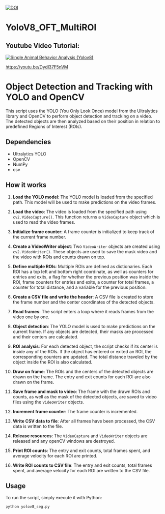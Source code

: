[![DOI](https://zenodo.org/badge/803993618.svg)](https://zenodo.org/doi/10.5281/zenodo.11264288)


# YoloV8_OFT_MultiROI

## Youtube Video Tutorial:
[![Single Animal Behavior Analysis (Yolov8)](https://i9.ytimg.com/vi_webp/DydI37F5nVM/mq1.webp?sqp=CKS7wLIG-oaymwEmCMACELQB8quKqQMa8AEB-AH-CYAC0AWKAgwIABABGH8gEygfMA8=&rs=AOn4CLDH58muj8QNINXxeh37t84fUyQtLA)](https://youtu.be/DydI37F5nVM)

https://youtu.be/DydI37F5nVM

# Object Detection and Tracking with YOLO and OpenCV

This script uses the YOLO (You Only Look Once) model from the Ultralytics library and OpenCV to perform object detection and tracking on a video. The detected objects are then analyzed based on their position in relation to predefined Regions of Interest (ROIs).

## Dependencies

- Ultralytics YOLO
- OpenCV
- NumPy
- csv

## How it works

1. **Load the YOLO model**: The YOLO model is loaded from the specified path. This model will be used to make predictions on the video frames.

2. **Load the video**: The video is loaded from the specified path using `cv2.VideoCapture()`. This function returns a `VideoCapture` object which is used to read the video frames.

3. **Initialize frame counter**: A frame counter is initialized to keep track of the current frame number.

4. **Create a VideoWriter object**: Two `VideoWriter` objects are created using `cv2.VideoWriter()`. These objects are used to save the mask video and the video with ROIs and counts drawn on top.

5. **Define multiple ROIs**: Multiple ROIs are defined as dictionaries. Each ROI has a top left and bottom right coordinate, as well as counters for entries and exits, a flag for whether the previous position was inside the ROI, frame counters for entries and exits, a counter for total frames, a counter for total distance, and a variable for the previous position.

6. **Create a CSV file and write the header**: A CSV file is created to store the frame number and the center coordinates of the detected objects.

7. **Read frames**: The script enters a loop where it reads frames from the video one by one.

8. **Object detection**: The YOLO model is used to make predictions on the current frame. If any objects are detected, their masks are processed and their centers are calculated.

9. **ROI analysis**: For each detected object, the script checks if its center is inside any of the ROIs. If the object has entered or exited an ROI, the corresponding counters are updated. The total distance traveled by the object inside the ROI is also calculated.

10. **Draw on frame**: The ROIs and the centers of the detected objects are drawn on the frame. The entry and exit counts for each ROI are also drawn on the frame.

11. **Save frame and mask to video**: The frame with the drawn ROIs and counts, as well as the mask of the detected objects, are saved to video files using the `VideoWriter` objects.

12. **Increment frame counter**: The frame counter is incremented.

13. **Write CSV data to file**: After all frames have been processed, the CSV data is written to the file.

14. **Release resources**: The `VideoCapture` and `VideoWriter` objects are released and any openCV windows are destroyed.

15. **Print ROI counts**: The entry and exit counts, total frames spent, and average velocity for each ROI are printed.

16. **Write ROI counts to CSV file**: The entry and exit counts, total frames spent, and average velocity for each ROI are written to the CSV file.

## Usage

To run the script, simply execute it with Python:

```bash
python yolov8_seg.py
